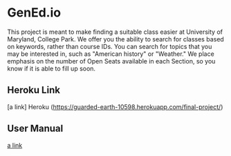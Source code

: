 # GenEd.io

This project is meant to make finding a suitable class easier at University of Maryland, College Park. We offer you the ability to search for classes based on keywords, rather than course IDs. You can search for topics that you may be interested in, such as "American history" or "Weather." We place emphasis on the number of Open Seats available in each Section, so you know if it is able to fill up soon. 

## Heroku Link
[a link] Heroku (https://guarded-earth-10598.herokuapp.com/final-project/)

## User Manual
[a link](https://guarded-earth-10598.herokuapp.com/final-project/documentation.html)